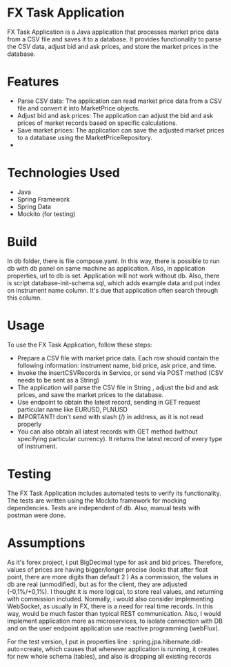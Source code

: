 # FX Task Application
FX Task Application is a Java application that processes market price data from a CSV file and saves it to a database. It provides functionality to parse the CSV data, adjust bid and ask prices, and store the market prices in the database.

# Features
- Parse CSV data: The application can read market price data from a CSV file and convert it into MarketPrice objects.
- Adjust bid and ask prices: The application can adjust the bid and ask prices of market records based on specific calculations.
- Save market prices: The application can save the adjusted market prices to a database using the MarketPriceRepository.
- 
# Technologies Used
- Java
- Spring Framework
- Spring Data
- Mockito (for testing)

# Build

In db folder, there is file compose.yaml. In this way, there is possible to run db with db panel on same machine as application. Also, in application properties, url to db is set. Application will not work without db.
Also, there is script database-init-schema.sql, which adds example data and put index on instrument name column. It's due that application often search through this column.

# Usage
To use the FX Task Application, follow these steps:

- Prepare a CSV file with market price data. Each row should contain the following information: instrument name, bid price, ask price, and time.
- Invoke the insertCSVRecords in Service, or send via POST method (CSV needs to be sent as a String)
- The application will parse the CSV file in String , adjust the bid and ask prices, and save the market prices to the database.
- Use endpoint to obtain the latest record, sending in GET request particular name like EURUSD, PLNUSD
- IMPORTANT! don't send with slash (/) in address, as it is not read properly
- You can also obtain all latest records with GET method (without specifying particular currency). It returns the latest record of every type of instrument.

# Testing
The FX Task Application includes automated tests to verify its functionality. The tests are written using the Mockito framework for mocking dependencies. Tests are independent of db. Also, manual tests with postman were done.

# Assumptions

As it's forex project, i put BigDecimal type for ask and bid prices. Therefore, values of prices are having bigger/longer precise (looks that after float point, there are more digits than default 2 )
As a commission, the values in db are real (unmodified), but as for the client, they are adjusted (-0,1%/+0,1%). I thought it is more logical, to store real values, and returning with commission included.
Normally, i would also consider implementing WebSocket, as usually in FX, there is a need for real time records. In this way, would be much faster than typical REST communication. Also, I would implement application more as microservices,
to isolate connection with DB and on the user endpoint application use reactive programming (webFlux).

For the test version, I put in properties line : spring.jpa.hibernate.ddl-auto=create, which causes that whenever application is running, it creates for new whole schema (tables), and also is dropping all existing records
